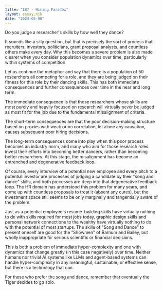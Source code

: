 ```yaml
---
title: "187 - Hiring Paradox"
layout: essay.njk
date: "2024-05-06"
---
```


Do you judge a researcher's skills by how well they dance?

It sounds like a silly question, but that is precisely the sort of process that recruiters, investors, politicians, grant proposal analysts, and countless others make every day. Why this becomes a severe problem is also made clearer when you consider population dynamics over time, particularly within systems of competition.

Let us continue the metaphor and say that there is a population of 50 researchers all competing for a role, and they are being judged on their fitness for this role by their dancing skills. This has both immediate consequences and further consequences over time in the near and long term.

The immediate consequence is that those researchers whose skills are most purely and heavily focused on research will virtually never be judged as most fit for the job due to the fundamental misalignment of criteria.

The short-term consequences are that the poor decision-making structure based on proxies with weak or no correlation, let alone any causation, causes subsequent poor hiring decisions.

The long-term consequences come into play when this poor process becomes an industry norm, and many who aim for those research roles invest their efforts into becoming better dancers, rather than becoming better researchers. At this stage, the misalignment has become an entrenched and degenerative feedback loop.

Of course, every interview of a potential new employee and every pitch to a potential investor are processes of judging a candidate by their "song and dance" skills, and both processes are deep into that degenerative feedback loop. The HR domain has understood this problem for many years, and come up with countless proposals to treat it (absent any cures), but the investment space still seems to be only marginally and tangentially aware of the problem.

Just as a potential employee's resume-building skills have virtually nothing to do with skills required for most jobs today, graphic design skills and personal network connections to the wealthy have virtually nothing to do with the potential of most startups. The skills of "Song and Dance" to present oneself are good for the "Showmen" of Barnum and Bailey, but wholly inappropriate for serious scientific or financial decisions.

This is both a problem of immediate hyper-complexity and one with dynamics that change greatly (in this case negatively) over time. Neither humans nor trivial AI systems like LLMs and agent-based systems can handle hyper-complexity in any meaningful, sustainable, or effective sense, but there is a technology that can.

For those who prefer the song and dance, remember that eventually the Tiger decides to go solo.

